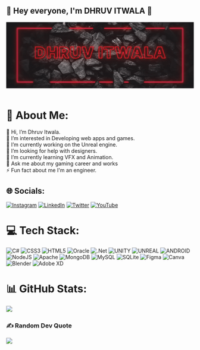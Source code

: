 ## 👋 Hey everyone, I'm DHRUV ITWALA 👋
<img align="center" src="standard.gif"><br>
<br>
# 💫 About Me:
👋 Hi, I’m Dhruv Itwala.<br>👀 I’m interested in Developing web apps and games.<br>🔭 I’m currently working on the Unreal engine.<br>🤝 I’m looking for help with designers.<br>🌱 I’m currently learning VFX and Animation.<br>💬 Ask me about my gaming career and works<br>⚡ Fun fact about me I'm an engineer.


## 🌐 Socials:
[![Instagram](https://img.shields.io/badge/Instagram-%23E4405F.svg?logo=Instagram&logoColor=white)](https://instagram.com/itwala_dhruv) [![LinkedIn](https://img.shields.io/badge/LinkedIn-%230077B5.svg?logo=linkedin&logoColor=white)](https://linkedin.com/in/dhruv-itwala) [![Twitter](https://img.shields.io/badge/Twitter-%231DA1F2.svg?logo=Twitter&logoColor=white)](https://twitter.com/DhruvItwala) [![YouTube](https://img.shields.io/badge/YouTube-%23FF0000.svg?logo=YouTube&logoColor=white)](https://youtube.com/@DhruvItwala) 

# 💻 Tech Stack:
![C#](https://img.shields.io/badge/c%23-%23239120.svg?style=for-the-badge&logo=c-sharp&logoColor=white) ![CSS3](https://img.shields.io/badge/css3-%231572B6.svg?style=for-the-badge&logo=css3&logoColor=white) ![HTML5](https://img.shields.io/badge/html5-%23E34F26.svg?style=for-the-badge&logo=html5&logoColor=white) ![Oracle](https://img.shields.io/badge/Oracle-F80000?style=for-the-badge&logo=oracle&logoColor=white) ![.Net](https://img.shields.io/badge/.NET-5C2D91?style=for-the-badge&logo=.net&logoColor=white) ![UNITY](https://img.shields.io/badge/Unity-%2320232a.svg?style=for-the-badge&logo=unity&logoColor=white) ![UNREAL](https://img.shields.io/badge/unreal-%2320232a.svg?style=for-the-badge&logo=unreal-engine&logoColor=white) ![ANDROID](https://img.shields.io/badge/android-%2320232a.svg?style=for-the-badge&logo=android&logoColor=%a4c639) ![NodeJS](https://img.shields.io/badge/node.js-6DA55F?style=for-the-badge&logo=node.js&logoColor=white) ![Apache](https://img.shields.io/badge/apache-%23D42029.svg?style=for-the-badge&logo=apache&logoColor=white) ![MongoDB](https://img.shields.io/badge/MongoDB-%234ea94b.svg?style=for-the-badge&logo=mongodb&logoColor=white) ![MySQL](https://img.shields.io/badge/mysql-%2300f.svg?style=for-the-badge&logo=mysql&logoColor=white) ![SQLite](https://img.shields.io/badge/sqlite-%2307405e.svg?style=for-the-badge&logo=sqlite&logoColor=white) 	![Figma](https://img.shields.io/badge/figma-%23F24E1E.svg?style=for-the-badge&logo=figma&logoColor=white) ![Canva](https://img.shields.io/badge/Canva-%2300C4CC.svg?style=for-the-badge&logo=Canva&logoColor=white) ![Blender](https://img.shields.io/badge/blender-%23F5792A.svg?style=for-the-badge&logo=blender&logoColor=white) ![Adobe XD](https://img.shields.io/badge/Adobe%20XD-470137?style=for-the-badge&logo=Adobe%20XD&logoColor=#FF61F6)
# 📊 GitHub Stats:
![](https://github-readme-stats.vercel.app/api?username=dhruv06122002&theme=dark&hide_border=false&include_all_commits=false&count_private=false)<br/>
<!--![](https://github-readme-streak-stats.herokuapp.com/?user=dhruv06122002&theme=dark&hide_border=false)<br/>
![](https://github-readme-stats.vercel.app/api/top-langs/?username=dhruv06122002&theme=dark&hide_border=false&include_all_commits=false&count_private=false&layout=compact)

## 🐦 Latest Tweet
[![](https://gtce.itsvg.in/api?username=DhruvItwala)](https://github.com/VishwaGauravIn/github-twitter-card-embed)-->

### ✍️ Random Dev Quote
![](https://quotes-github-readme.vercel.app/api?type=horizontal&theme=radical)



<!-- Proudly created with GPRM ( https://gprm.itsvg.in ) -->
